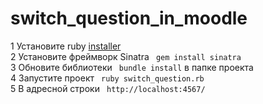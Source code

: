 # switch_question_in_moodle
1 Установите ruby
<a href = "https://rubyinstaller.org/downloads/">installer</a><br>
2 Установите фреймворк Sinatra
<code> gem install sinatra </code><br>
3 Обновите библиотеки <code> bundle install</code> в папке проекта <br>
4 Запустите проект <code> ruby switch_question.rb </code> <br>
5 В адресной строки <code> http://localhost:4567/ </code>
